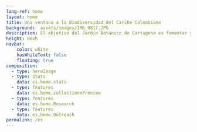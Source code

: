```yaml
---
lang-ref: home
layout: home
title: Una ventana a la Biodiversidad del Caribe Colombiano
background:  assets/images/IMG_9817.JPG
description: El objetivo del Jardín Botánico de Cartagena es fomentar y ampliar una red de colaboración en el campo de la informática de la biodiversidad facilitando la movilización, publicación y uso de datos. Esta página web sirve como portal para acceder a registros de biodiversidad publicados por el equipo de el Jardín.
height: 80vh
navbar:
    color: white
    hasWhiteText: false
    floating: true
composition:
  - type: heroImage
  - type: stats
    data: es.home.stats
  - type: features
    data: es.home.collectionsPreview
  - type: features
    data: es.home.Research
  - type: features
    data: es.home.Outreach
permalink: /es
---
```



